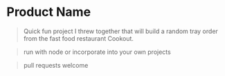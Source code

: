 # Product Name
> Quick fun project I threw together that will build a random tray order from the fast food restaurant Cookout.
  
>run with node or incorporate into your own projects
  
>pull requests welcome
